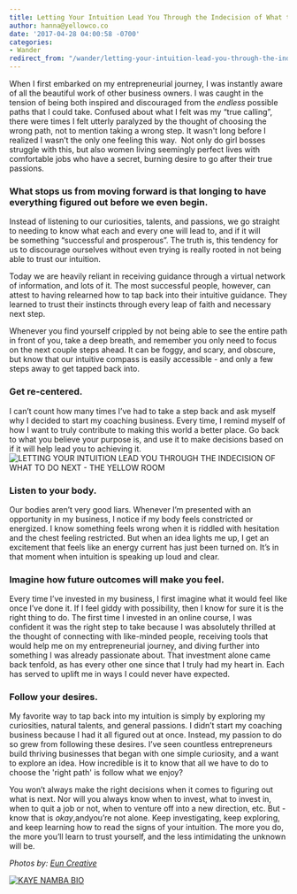 ```yaml
---
title: Letting Your Intuition Lead You Through the Indecision of What to Do Next
author: hanna@yellowco.co
date: '2017-04-28 04:00:58 -0700'
categories:
- Wander
redirect_from: "/wander/letting-your-intuition-lead-you-through-the-indecision-of-what-to-do-next/"
---
```


When I first embarked on my entrepreneurial journey, I was instantly aware of all the beautiful work of other business owners. I was caught in the tension of being both inspired and discouraged from the _endless_ possible paths that I could take. Confused about what I felt was my “true calling”, there were times I felt utterly paralyzed by the thought of choosing the wrong path, not to mention taking a wrong step. It wasn't long before I realized I wasn’t the only one feeling this way.  Not only do girl bosses struggle with this, but also women living seemingly perfect lives with comfortable jobs who have a secret, burning desire to go after their true passions.

### **What stops us from moving forward is that longing to have everything figured out before we even begin.**

Instead of listening to our curiosities, talents, and passions, we go straight to needing to know what each and every one will lead to, and if it will be something “successful and prosperous”. The truth is, this tendency for us to discourage ourselves without even trying is really rooted in not being able to trust our intuition.

Today we are heavily reliant in receiving guidance through a virtual network of information, and lots of it. The most successful people, however, can attest to having relearned how to tap back into their intuitive guidance. They learned to trust their instincts through every leap of faith and necessary next step.

Whenever you find yourself crippled by not being able to see the entire path in front of you, take a deep breath, and remember you only need to focus on the next couple steps ahead. It can be foggy, and scary, and obscure, but know that our intuitive compass is easily accessible - and only a few steps away to get tapped back into. 

### **Get re-centered.**

I can’t count how many times I’ve had to take a step back and ask myself why I decided to start my coaching business. Every time, I remind myself of how I want to truly contribute to making this world a better place. Go back to what you believe your purpose is, and use it to make decisions based on if it will help lead you to achieving it.  
![LETTING YOUR INTUITION LEAD YOU THROUGH THE INDECISION OF WHAT TO DO NEXT - THE YELLOW ROOM](https://yellow-blog-images.imgix.net/2017/04/Kicheko-SS2016-P-414.jpg)

### **Listen to your body.**

Our bodies aren’t very good liars. Whenever I’m presented with an opportunity in my business, I notice if my body feels constricted or energized. I know something feels wrong when it is riddled with hesitation and the chest feeling restricted. But when an idea lights me up, I get an excitement that feels like an energy current has just been turned on. It’s in that moment when intuition is speaking up loud and clear.

### **Imagine how future outcomes will make you feel.**

Every time I’ve invested in my business, I first imagine what it would feel like once I’ve done it. If I feel giddy with possibility, then I know for sure it is the right thing to do. The first time I invested in an online course, I was confident it was the right step to take because I was absolutely thrilled at the thought of connecting with like-minded people, receiving tools that would help me on my entrepreneurial journey, and diving further into something I was already passionate about. That investment alone came back tenfold, as has every other one since that I truly had my heart in. Each has served to uplift me in ways I could never have expected.

### **Follow your desires.**

My favorite way to tap back into my intuition is simply by exploring my curiosities, natural talents, and general passions. I didn’t start my coaching business because I had it all figured out at once. Instead, my passion to do so grew from following these desires. I’ve seen countless entrepreneurs build thriving businesses that began with one simple curiosity, and a want to explore an idea. How incredible is it to know that all we have to do to choose the 'right path' is follow what we enjoy?   

You won’t always make the right decisions when it comes to figuring out what is next. Nor will you always know when to invest, what to invest in, when to quit a job or not, when to venture off into a new direction, etc. But - know that is _okay_,andyou’re not alone. Keep investigating, keep exploring, and keep learning how to read the signs of your intuition. The more you do, the more you’ll learn to trust yourself, and the less intimidating the unknown will be.

_Photos by: [Eun Creative](http://www.euncreative.com/)_

[![KAYE NAMBA BIO](https://yellow-blog-images.imgix.net/2017/04/KAYE-NAMBA-BIO.jpg)](http://www.littlegoldenpenguin.com/)
